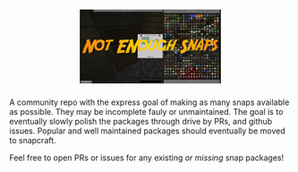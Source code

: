 <h1 align="center">
  <img src="https://github.com/13r0ck/not-enough-snaps/raw/main/bin/not-enough-snaps.webp" alt="Not Enough Snaps" width="50%">
</h1>

A community repo with the express goal of making as many snaps available as possible. They may be incomplete fauly or unmaintained. The goal is to eventually slowly polish the packages through drive by PRs, and github issues. Popular and well maintained packages should eventually be moved to snapcraft.

Feel free to open PRs or issues for any existing *or missing* snap packages!
